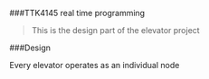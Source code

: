 ###TTK4145 real time programming
>This is the design part of the elevator project 

###Design

Every elevator operates as an individual node



